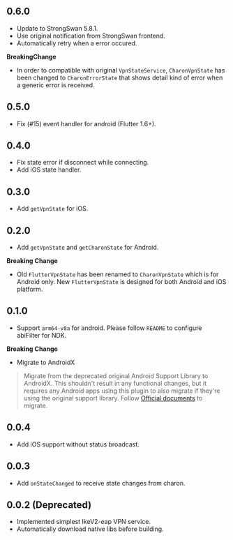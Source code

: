 ## 0.6.0
- Update to StrongSwan 5.8.1.
- Use original notification from StrongSwan frontend.
- Automatically retry when a error occured.

**BreakingChange**

- In order to compatible with original `VpnStateService`, `CharonVpnState` has been changed to `CharonErrorState` that shows detail kind of error when a generic error is received.

## 0.5.0
- Fix (#15) event handler for android (Flutter 1.6+).

## 0.4.0
- Fix state error if disconnect while connecting.
- Add iOS state handler.

## 0.3.0
- Add `getVpnState` for iOS.

## 0.2.0
- Add `getVpnState` and `getCharonState` for Android.

**Breaking Change**

- Old `FlutterVpnState` has been renamed to `CharonVpnState` which is for Android only. New `FlutterVpnState` is designed for both Android and iOS platform.

## 0.1.0
- Support `arm64-v8a` for android. Please follow `README` to configure abiFilter for NDK.

**Breaking Change**

- Migrate to AndroidX

> Migrate from the deprecated original Android Support Library to AndroidX. This shouldn't result in any functional changes, but it requires any Android apps using this plugin to also migrate if they're using the original support library.
> Follow [Official documents](https://developer.android.com/jetpack/androidx/migrate) to migrate.

## 0.0.4
- Add iOS support without status broadcast.

## 0.0.3
- Add `onStateChanged` to receive state changes from charon.

## 0.0.2 (Deprecated)
- Implemented simplest IkeV2-eap VPN service.
- Automatically download native libs before building.
